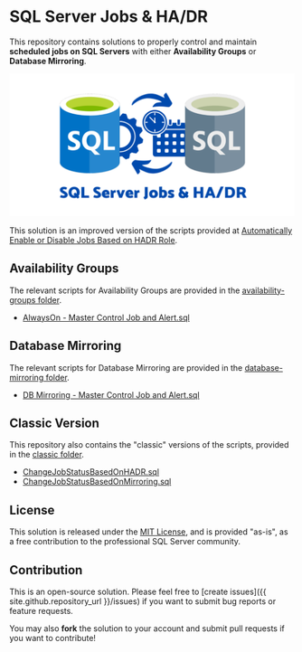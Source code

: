 # SQL Server Jobs & HA/DR

This repository contains solutions to properly control and maintain **scheduled jobs on SQL Servers** with either **Availability Groups** or **Database Mirroring**.

![Cover Image](media/sql-jobs-hadr.png)

This solution is an improved version of the scripts provided at [Automatically Enable or Disable Jobs Based on HADR Role](https://eitanblumin.com/2018/11/06/automatically-enable-or-disable-jobs-based-on-hadr-role/).

## Availability Groups

The relevant scripts for Availability Groups are provided in the [availability-groups folder](availability-groups/).

- [AlwaysOn - Master Control Job and Alert.sql](availability-groups/AlwaysOn%20-%20Master%20Control%20Job%20and%20Alert.sql)

## Database Mirroring

The relevant scripts for Database Mirroring are provided in the [database-mirroring folder](database-mirroring/).

- [DB Mirroring - Master Control Job and Alert.sql](database-mirroring/DB%20Mirroring%20-%20Master%20Control%20Job%20and%20Alert.sql)

## Classic Version

This repository also contains the "classic" versions of the scripts, provided in the [classic folder](classic/).

- [ChangeJobStatusBasedOnHADR.sql](classic/ChangeJobStatusBasedOnHADR.sql)
- [ChangeJobStatusBasedOnMirroring.sql](classic/ChangeJobStatusBasedOnMirroring.sql)

## License

This solution is released under the [MIT License](LICENSE), and is provided "as-is", as a free contribution to the professional SQL Server community.

## Contribution

This is an open-source solution. Please feel free to [create issues]({{ site.github.repository_url }}/issues) if you want to submit bug reports or feature requests.

You may also **fork** the solution to your account and submit pull requests if you want to contribute!
